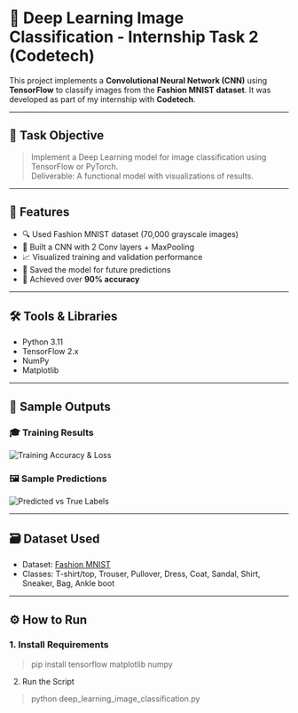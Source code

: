 # 🧠 Deep Learning Image Classification - Internship Task 2 (Codetech)

This project implements a **Convolutional Neural Network (CNN)** using **TensorFlow** to classify images from the **Fashion MNIST dataset**. It was developed as part of my internship with **Codetech**.

---

## 📌 Task Objective

> Implement a Deep Learning model for image classification using TensorFlow or PyTorch.  
Deliverable: A functional model with visualizations of results.

---

## 🚀 Features

- 🔍 Used Fashion MNIST dataset (70,000 grayscale images)
- 🧠 Built a CNN with 2 Conv layers + MaxPooling
- 📈 Visualized training and validation performance
- 🔄 Saved the model for future predictions
- 🎯 Achieved over **90% accuracy**

---

## 🛠️ Tools & Libraries

- Python 3.11  
- TensorFlow 2.x  
- NumPy  
- Matplotlib  

---

## 🧪 Sample Outputs

### 🎓 Training Results
![Training Accuracy & Loss](https://github.com/user-attachments/assets/40d3fb1e-4db4-4707-a208-fedd7244ffa7)

### 🖼️ Sample Predictions
![Predicted vs True Labels](https://github.com/user-attachments/assets/c5791885-dbba-438c-a67f-d9e23d94e73f)

---

## 🗃️ Dataset Used

- Dataset: [Fashion MNIST](https://github.com/zalandoresearch/fashion-mnist)
- Classes: T-shirt/top, Trouser, Pullover, Dress, Coat, Sandal, Shirt, Sneaker, Bag, Ankle boot

---
## ⚙️ How to Run
### 1. Install Requirements

>pip install tensorflow matplotlib numpy

2. Run the Script

>python deep_learning_image_classification.py
